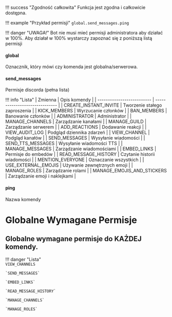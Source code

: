 !!! success "Zgodność całkowita"
    Funkcja jest zgodna i całkowicie dostępna.
    
!!! example "Przykład permisji"
    `global.send_messages.ping`

!!! danger "UWAGA!"
    Bot nie musi mieć permisji administratora aby działać w 100%. Aby działał w 100% wystarczy zapoznać się z poniższą listą permisji
#### global
Oznacznik, który mówi czy komenda jest globalna/serwerowa.
#### send_messages
Permisje discorda (pełna lista)

!!! info "Lista" 
    | Zmienna                    | Opis komendy                   |
    | -------------------------- | ------------------------------ |
    | CREATE_INSTANT_INVITE      | Tworzenie stałego zaproszenia  |
    | KICK_MEMBERS               | Wyrzucanie członków            |
    | BAN_MEMBERS                | Banowanie członków             |
    | ADMINISTRATOR              | Administrator                  |
    | MANAGE_CHANNELS            | Zarządzanie kanałami           |
    | MANAGE_GUILD               | Zarządzanie serwerem           |
    | ADD_REACTIONS              | Dodawanie reakcji              |
    | VIEW_AUDIT_LOG             | Podgląd dziennika zdarzeń      |
    | VIEW_CHANNEL               | Podgląd kanałów                |
    | SEND_MESSAGES              | Wysyłanie wiadomości           |
    | SEND_TTS_MESSAGES          | Wysyłanie wiadomości TTS       |
    | MANAGE_MESSAGES            | Zarządzanie wiadomościami      |
    | EMBED_LINKS                | Permisje do embedów            |
    | READ_MESSAGE_HISTORY       | Czytanie historii wiadomości   |
    | MENTION_EVERYONE           | Oznaczanie wszystkich          |
    | USE_EXTERNAL_EMOJIS        | Używanie zewnętrznych emoji    |
    | MANAGE_ROLES               | Zarządzanie rolami             |
    | MANAGE_EMOJIS_AND_STICKERS | Zarządzanie emoji i naklejkami |
#### ping
Nazwa komendy

# Globalne Wymagane Permisje
## Globalne wymagane permisje do KAŻDEJ komendy.

!!! danger "Lista"    
    `VIEW_CHANNELS`

    `SEND_MESSAGES`

    `EMBED_LINKS`

    `READ_MESSAGE_HISTORY`

    `MANAGE_CHANNELS`

    `MANAGE_ROLES`

    

